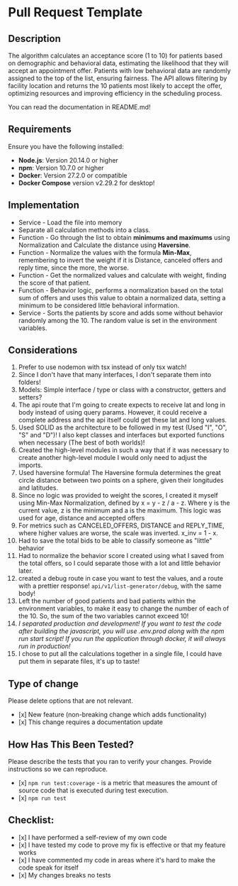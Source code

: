 # Pull Request Template

## Description

The algorithm calculates an acceptance score (1 to 10) for patients based on demographic and behavioral data, estimating the likelihood that they will accept an appointment offer. Patients with low behavioral data are randomly assigned to the top of the list, ensuring fairness. The API allows filtering by facility location and returns the 10 patients most likely to accept the offer, optimizing resources and improving efficiency in the scheduling process.

You can read the documentation in README.md!

## Requirements

Ensure you have the following installed:

-    **Node.js**: Version 20.14.0 or higher
-    **npm**: Version 10.7.0 or higher
-    **Docker**: Version 27.2.0 or compatible
-    **Docker Compose** version v2.29.2 for desktop!

## Implementation

-    Service - Load the file into memory
-    Separate all calculation methods into a class.
-    Function - Go through the list to obtain **minimums and maximums** using Normalization and Calculate the distance using **Haversine**.
-    Function - Normalize the values ​​with the formula **Min-Max**, remembering to invert the weight if it is Distance, canceled offers and reply time, since the more, the worse.
-    Function - Get the normalized values ​​and calculate with weight, finding the score of that patient.
-    Function - Behavior logic, performs a normalization based on the total sum of offers and uses this value to obtain a normalized data, setting a minimum to be considered little behavioral information.
-    Service - Sorts the patients by score and adds some without behavior randomly among the 10. The random value is set in the environment variables.

## Considerations

1. Prefer to use nodemon with tsx instead of only tsx watch!
2. Since I don't have that many interfaces, I don't separate them into folders!
3. Models: Simple interface / type or class with a constructor, getters and setters?
4. The api route that I'm going to create expects to receive lat and long in body instead of using query params. However, it could receive a complete address and the api itself could get these lat and long values.
5. Used SOLID as the architecture to be followed in my test (Used "I", "O", "S" and "D")! I ​​also kept classes and interfaces but exported functions when necessary (The best of both worlds)!
6. Created the high-level modules in such a way that if it was necessary to create another high-level module I would only need to adjust the imports.
7. Used haversine formula! The Haversine formula determines the great circle distance between two points on a sphere, given their longitudes and latitudes.
8. Since no logic was provided to weight the scores, I created it myself using Min-Max Normalization, defined by x = y - z / a - z. Where y is the current value, z is the minimum and a is the maximum. This logic was used for age, distance and accepted offers
9. For metrics such as CANCELED_OFFERS, DISTANCE and REPLY_TIME, where higher values ​​are worse, the scale was inverted. x_inv = 1 - x.
10. Had to save the total bids to be able to classify someone as "little" behavior
11. Had to normalize the behavior score I created using what I saved from the total offers, so I could separate those with a lot and little behavior later.
12. created a debug route in case you want to test the values, and a route with a prettier response! `api/v1/list-generator/debug`, with the same body!
13. Left the number of good patients and bad patients within the environment variables, to make it easy to change the number of each of the 10. So, the sum of the two variables cannot exceed 10!
14. _I separated production and development! If you want to test the code after building the javascript, you will use .env.prod along with the npm run start script! If you run the application through docker, it will always run in production!_
15. I chose to put all the calculations together in a single file, I could have put them in separate files, it's up to taste!

## Type of change

Please delete options that are not relevant.

-    [x] New feature (non-breaking change which adds functionality)
-    [x] This change requires a documentation update

## How Has This Been Tested?

Please describe the tests that you ran to verify your changes. Provide instructions so we can reproduce.

-    [x] `npm run test:coverage` - is a metric that measures the amount of source code that is executed during test execution.
-    [x] `npm run test`

## Checklist:

-    [x] I have performed a self-review of my own code
-    [x] I have tested my code to prove my fix is effective or that my feature works
-    [x] I have commented my code in areas where it's hard to make the code speak for itself
-    [x] My changes breaks no tests
